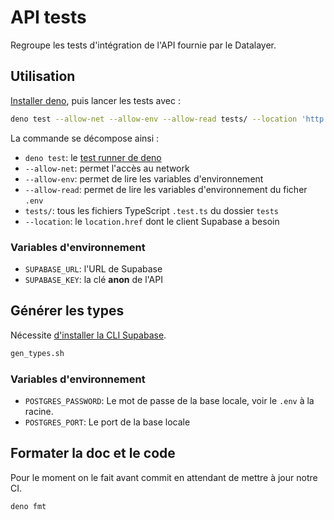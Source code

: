 # API tests

Regroupe les tests d'intégration de l'API fournie par le Datalayer.

## Utilisation

[Installer deno](https://deno.land/manual/getting_started/installation), puis
lancer les tests avec :

```sh
deno test --allow-net --allow-env --allow-read tests/ --location 'http://localhost'
```

La commande se décompose ainsi :

- `deno test`: le [test runner de deno](https://deno.land/manual/testing)
- `--allow-net`: permet l'accès au network
- `--allow-env`: permet de lire les variables d'environnement
- `--allow-read`: permet de lire les variables d'environnement du ficher `.env`
- `tests/`: tous les fichiers TypeScript `.test.ts` du dossier `tests`
- `--location`: le `location.href` dont le client Supabase a besoin

### Variables d'environnement

- `SUPABASE_URL`: l'URL de Supabase
- `SUPABASE_KEY`: la clé **anon** de l'API

## Générer les types

Nécessite [d'installer la CLI Supabase](https://supabase.com/docs/guides/cli).

```sh
gen_types.sh
```

### Variables d'environnement

- `POSTGRES_PASSWORD`: Le mot de passe de la base locale, voir le `.env` à la
  racine.
- `POSTGRES_PORT`: Le port de la base locale

## Formater la doc et le code

Pour le moment on le fait avant commit en attendant de mettre à jour notre CI.

```sh
deno fmt
```
